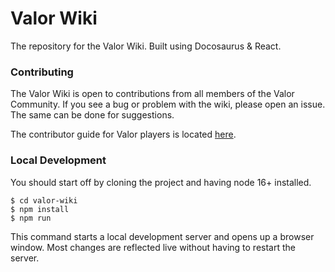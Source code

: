 # Valor Wiki

The repository for the Valor Wiki. Built using Docosaurus & React.

### Contributing

The Valor Wiki is open to contributions from all members of the Valor Community.
If you see a bug or problem with the wiki, please open an issue. The same can be done for suggestions.

The contributor guide for Valor players is located [here](https://wiki.valorserver.com/docs/valor_guides/contributing_to_the_wiki/).

### Local Development

You should start off by cloning the project and having node 16+ installed.

```
$ cd valor-wiki
$ npm install
$ npm run 
```

This command starts a local development server and opens up a browser window. Most changes are reflected live without having to restart the server.
